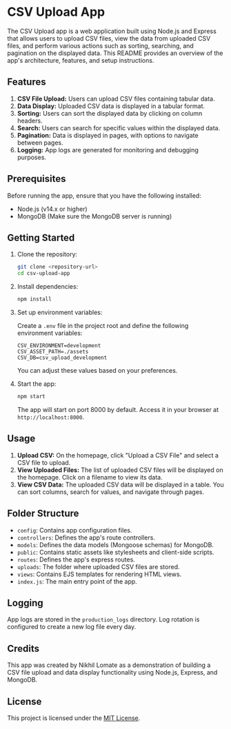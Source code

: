 # CSV Upload App

The CSV Upload app is a web application built using Node.js and Express that allows users to upload CSV files, view the data from uploaded CSV files, and perform various actions such as sorting, searching, and pagination on the displayed data. This README provides an overview of the app's architecture, features, and setup instructions.

## Features

1. **CSV File Upload:** Users can upload CSV files containing tabular data.
2. **Data Display:** Uploaded CSV data is displayed in a tabular format.
3. **Sorting:** Users can sort the displayed data by clicking on column headers.
4. **Search:** Users can search for specific values within the displayed data.
5. **Pagination:** Data is displayed in pages, with options to navigate between pages.
6. **Logging:** App logs are generated for monitoring and debugging purposes.

## Prerequisites

Before running the app, ensure that you have the following installed:

- Node.js (v14.x or higher)
- MongoDB (Make sure the MongoDB server is running)

## Getting Started

1. Clone the repository:

   ```bash
   git clone <repository-url>
   cd csv-upload-app
   ```

2. Install dependencies:

   ```bash
   npm install
   ```

3. Set up environment variables:

   Create a `.env` file in the project root and define the following environment variables:

   ```plaintext
   CSV_ENVIRONMENT=development
   CSV_ASSET_PATH=./assets
   CSV_DB=csv_upload_development
   ```

   You can adjust these values based on your preferences.

4. Start the app:

   ```bash
   npm start
   ```

   The app will start on port 8000 by default. Access it in your browser at `http://localhost:8000`.

## Usage

1. **Upload CSV:** On the homepage, click "Upload a CSV File" and select a CSV file to upload.
2. **View Uploaded Files:** The list of uploaded CSV files will be displayed on the homepage. Click on a filename to view its data.
3. **View CSV Data:** The uploaded CSV data will be displayed in a table. You can sort columns, search for values, and navigate through pages.

## Folder Structure

- `config`: Contains app configuration files.
- `controllers`: Defines the app's route controllers.
- `models`: Defines the data models (Mongoose schemas) for MongoDB.
- `public`: Contains static assets like stylesheets and client-side scripts.
- `routes`: Defines the app's express routes.
- `uploads`: The folder where uploaded CSV files are stored.
- `views`: Contains EJS templates for rendering HTML views.
- `index.js`: The main entry point of the app.

## Logging

App logs are stored in the `production_logs` directory. Log rotation is configured to create a new log file every day.

## Credits

This app was created by Nikhil Lomate as a demonstration of building a CSV file upload and data display functionality using Node.js, Express, and MongoDB.

## License

This project is licensed under the [MIT License](LICENSE).
